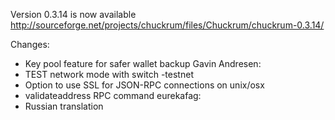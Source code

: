Version 0.3.14 is now available
http://sourceforge.net/projects/chuckrum/files/Chuckrum/chuckrum-0.3.14/

Changes:
* Key pool feature for safer wallet backup
Gavin Andresen:
* TEST network mode with switch -testnet
* Option to use SSL for JSON-RPC connections on unix/osx
* validateaddress RPC command
eurekafag:
* Russian translation
